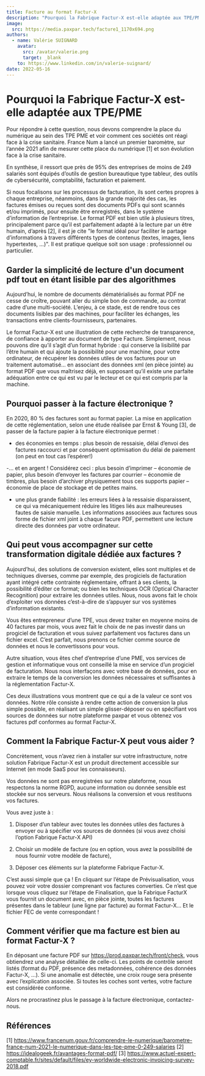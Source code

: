 ```yaml
---
title: Facture au format Factur-X
description: "Pourquoi la Fabrique Factur-X est-elle adaptée aux TPE/PME"
image:
  src: https://media.paxpar.tech/facture1_1170x694.png
authors:
  - name: Valérie SUIGNARD
    avatar:
      src: /avatar/valerie.png
      target: _blank
    to: https://www.linkedin.com/in/valerie-suignard/
date: 2022-05-16
---
```


# Pourquoi la Fabrique Factur-X est-elle adaptée aux TPE/PME

Pour répondre à cette question, nous devons comprendre la place du numérique au sein des TPE PME et voir comment ces sociétés ont réagi face à la crise sanitaire. France Num a lancé un premier baromètre, sur l’année 2021 afin de mesurer cette place du numérique [1] et son évolution face à la crise sanitaire.

En synthèse, il ressort que près de 95% des entreprises de moins de 249 salariés sont équipés d’outils de gestion bureautique type tableur, des outils de cybersécurité, comptabilité, facturation et paiement.

Si nous focalisons sur les processus de facturation, ils sont certes propres à chaque entreprise, néanmoins, dans la grande majorité des cas, les factures émises ou reçues sont des documents PDFs qui sont scannés et/ou imprimés, pour ensuite être enregistrés, dans le système d’information de l’entreprise. Le format PDF est bien utile à  plusieurs titres, principalement parce qu’il est parfaitement adapté à la lecture par un être humain, d’après [2], il est je cite "le format idéal pour faciliter le partage d’informations à travers différents types de contenus (textes, images, liens hypertextes, …)". Il est pratique quelque soit son usage : professionnel ou particulier.

## Garder la simplicité de lecture d'un document pdf tout en étant lisible par des algorithmes
Aujourd’hui, le nombre de documents dématérialisés au format PDF ne cesse de croître, pouvant aller du simple bon de commande, au contrat cadre d’une multi-société. L’enjeu, à ce stade, est de rendre tous ces documents lisibles par des machines, pour faciliter les échanges, les transactions entre clients-fournisseurs, partenaires.

Le format Factur-X est une illustration de cette recherche de transparence, de confiance à apporter au document de type Facture. Simplement, nous pouvons dire qu’il s’agit d’un format hybride : qui conserve la lisibilité par l’être humain et qui ajoute la possibilité pour une machine, pour votre ordinateur, de récupérer les données utiles de vos factures pour un traitement automatisé… en associant des données xml (en pièce jointe) au format PDF que vous maîtrisez déjà, en supposant qu’il existe une parfaite adéquation entre ce qui est vu par le lecteur et ce qui est compris par la machine.

## Pourquoi passer à la facture électronique ?
En 2020, 80 % des factures sont au format papier. La mise en application de cette réglementation, selon une étude réalisée par Ernst & Young [3], de passer de la facture papier à la facture électronique permet :

- des économies en temps : plus besoin de ressaisie, délai d’envoi des factures raccourci et par conséquent optimisation du délai de paiement (on peut en tout cas l’espérer!)

-… et en argent ! Considérez ceci : plus besoin d’imprimer – économie de papier, plus besoin d’envoyer les factures par courrier – économie de timbres, plus besoin d’archiver physiquement tous ces supports papier – économie de place de stockage et de petites mains.

- une plus grande fiabilité : les erreurs liées à la ressaisie disparaissent, ce qui va mécaniquement réduire les litiges liés aux malheureuses fautes de saisie manuelle.
Les informations associées aux factures sous forme de fichier xml joint à chaque facure PDF, permettent une lecture directe des données par votre ordinateur.

## Qui peut vous accompagner sur cette transformation digitale dédiée aux factures ?
Aujourd’hui, des solutions de conversion existent, elles sont multiples et de techniques diverses, comme par exemple, des progiciels de facturation ayant intégré cette contrainte réglementaire, offrant à ses clients, la possibilité d’éditer ce format; ou bien les techniques OCR (Optical Character Recognition) pour extraire les données utiles.
Nous, nous avons fait le choix d’exploiter vos données c’est-à-dire de s’appuyer sur vos systèmes d’information existants.

Vous êtes entrepreneur d’une TPE, vous devez traiter en moyenne moins de 40 factures par mois, vous avez fait le choix de ne pas investir dans un progiciel de facturation et vous suivez parfaitement vos factures dans un fichier excel. C’est parfait, nous prenons ce fichier comme source de données et nous le convertissons pour vous.

Autre situation, vous êtes chef d’entreprise d’une PME, vos services de gestion et informatique vous ont conseillé la mise en service d’un progiciel de facturation. Nous nous interfaçons avec votre base de données, pour en extraire le temps de la conversion les données nécessaires et suffisantes à la réglementation Factur-X.

Ces deux illustrations vous montrent que ce qui a de la valeur ce sont vos données. Notre rôle consiste à rendre cette action de conversion la plus simple possible, en réalisant un simple glisser-déposer ou en spécifiant vos sources de données sur notre plateforme paxpar et vous obtenez vos factures pdf conformes au format Factur-X.

## Comment la Fabrique Factur-X peut vous aider ?
Concrètement, vous n’avez rien à installer sur votre infrastructure, notre solution Fabrique Factur-X est un produit directement accessible sur Internet (en mode SaaS pour les connaisseurs).

Vos données ne sont pas enregistrées sur notre plateforme, nous respectons la norme RGPD, aucune information ou donnée sensible est stockée sur nos serveurs. Nous réalisons la conversion et vous restituons vos factures.

Vous avez juste à :

1) Disposer d’un tableur avec toutes les données utiles des factures à envoyer ou à spécifier vos sources de données (si vous avez choisi l’option Fabrique Factur-X API)

2) Choisir un modèle de facture (ou en option, vous avez la possibilité de nous fournir votre modèle de facture),

3) Déposer ces éléments sur la plateforme Fabrique Factur-X.

C’est aussi simple que ça ! En cliquant sur l’étape de Prévisualisation, vous pouvez voir votre dossier comprenant vos factures converties. Ce n’est que lorsque vous cliquez sur l’étape de Finalisation, que la Fabrique FacturX vous fournit un document avec, en pièce jointe, toutes les factures présentes dans le tableur (une ligne par facture) au format Factur-X… Et le fichier FEC de vente correspondant !

## Comment vérifier que ma facture est bien au format Factur-X ?
En déposant une facture PDF sur https://prod.paxpar.tech/front/check, vous obtiendrez une analyse détaillée de celle-ci. Les points de contrôle seront listés (format du PDF, présence des metadonnées, cohérence des données Factur-X, ...). Si une anomalie est détectée, une croix rouge sera présente avec l’explication associée. Si toutes les coches sont vertes, votre facture est considérée conforme.

Alors ne procrastinez plus le passage à la facture électronique, contactez-nous.

## Références
[1] https://www.francenum.gouv.fr/comprendre-le-numerique/barometre-france-num-2021-le-numerique-dans-les-tpe-pme-0-249-salaries
[2] https://idealogeek.fr/avantages-format-pdf/
[3] https://www.actuel-expert-comptable.fr/sites/default/files/ey-worldwide-electronic-invoicing-survey-2018.pdf